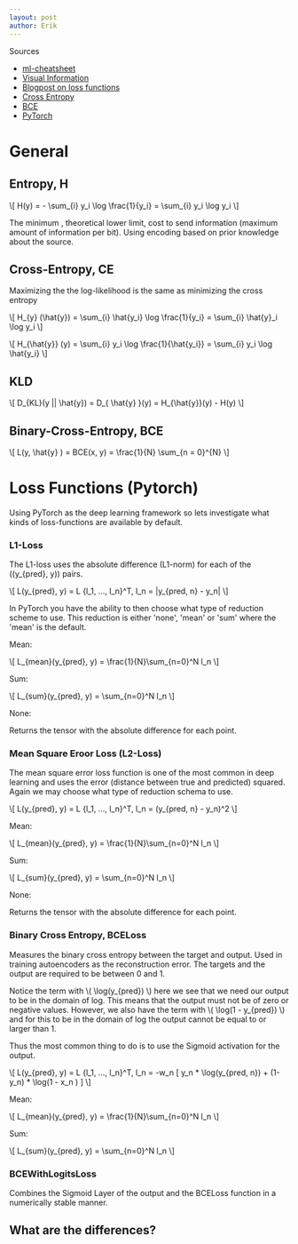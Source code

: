```yaml
---
layout: post
author: Erik
---
```


Sources
- [ml-cheatsheet](https://ml-cheatsheet.readthedocs.io/en/latest/loss_functions.html)
- [Visual Information](https://colah.github.io/posts/2015-09-Visual-Information)
- [Blogpost on loss functions](https://rohanvarma.me/Loss-Functions/)
- [Cross Entropy](https://rdipietro.github.io/friendly-intro-to-cross-entropy-loss/)
- [BCE](https://towardsdatascience.com/understanding-binary-cross-entropy-log-loss-a-visual-explanation-a3ac6025181a)
- [PyTorch](https://pytorch.org/docs/stable/nn.html#loss-functions)

<!--more-->

# General

## Entropy, H

\\[ H(y) = - \sum_{i} y_i \log \frac{1}{y_i} = \sum_{i} y_i \log y_i  \\]


The minimum , theoretical lower limit, cost to send information (maximum amount of information per bit). Using encoding based on prior knowledge about the source.



## Cross-Entropy, CE


Maximizing the the log-likelihood is the same as minimizing the cross entropy


\\[ H_{y} (\hat{y}) = \sum_{i} \hat{y_i} \log \frac{1}{y_i} = \sum_{i} \hat{y}_i \log y_i \\]

\\[ H_{\hat{y}} (y) = \sum_{i} y_i \log \frac{1}{\hat{y_i}} = \sum_{i} y_i \log \hat{y_i} \\]


## KLD

\\[ D_{KL}(y || \hat{y}) = D_{ \hat{y} }(y) = H_{\hat{y}}(y) - H(y) \\]


## Binary-Cross-Entropy, BCE

\\[ L(y, \hat{y} ) = BCE(x, y) = \frac{1}{N} \sum_{n = 0}^{N} \\]



# Loss Functions (Pytorch)

Using PyTorch as the deep learning framework so lets investigate what kinds of
loss-functions are available by default.


### L1-Loss

The L1-loss uses the absolute difference (L1-norm) for each of the \((y_{pred}, y\))
pairs.


\\[ L(y_{pred}, y) = L \{l_1, ..., l_n\}^T, l_n = |y_{pred, n} - y_n|  \\]

In PyTorch you have the ability to then choose what type of reduction scheme to use.
This reduction is either 'none', 'mean' or 'sum' where the 'mean' is the default.


Mean:

\\[ L_{mean}(y_{pred}, y) = \frac{1}{N}\sum_{n=0}^N l_n \\]


Sum:

\\[ L_{sum}(y_{pred}, y)  = \sum_{n=0}^N l_n \\]


None:

Returns the tensor with the absolute difference for each point.


### Mean Square Eroor Loss (L2-Loss)

The mean square error loss function is one of the most common in deep learning and uses
the error (distance between true and predicted) squared. Again we may choose what type
of reduction schema to use.


\\[ L(y_{pred}, y) = L \{l_1, ..., l_n\}^T, l_n = (y_{pred, n} - y_n)^2  \\]

Mean:

\\[ L_{mean}(y_{pred}, y) = \frac{1}{N}\sum_{n=0}^N l_n \\]


Sum:

\\[ L_{sum}(y_{pred}, y) = \sum_{n=0}^N l_n \\]


None:

Returns the tensor with the absolute difference for each point.


### Binary Cross Entropy, BCELoss

Measures the binary cross entropy between the target and output. Used in training
autoencoders as the reconstruction error. The targets and the output are required to be
between 0 and 1. 

Notice the term with \\( \log(y_{pred}) \\) here we see that we need our output to be
in the domain of log. This means that the output must not be of zero or negative
values. However,  we also have the term with \\( \log(1 - y_{pred}) \\) and for this to
be in the domain of log the output cannot be equal to or larger than 1.

Thus the most common thing to do is to use the Sigmoid activation for the output.

\\[ L(y_{pred}, y) = L \{l_1, ..., l_n\}^T, l_n = -w_n [ y_n * \log(y_{pred, n}) + (1-y_n) * \log(1 - x_n ) ] \\]


Mean:

\\[ L_{mean}(y_{pred}, y) = \frac{1}{N}\sum_{n=0}^N l_n \\]


Sum:

\\[ L_{sum}(y_{pred}, y) = \sum_{n=0}^N l_n \\]


### BCEWithLogitsLoss

Combines the Sigmoid Layer of the output and the BCELoss function in a numerically  stable manner.



## What are the differences?


